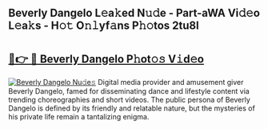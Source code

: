 ## Beverly Dangelo L𝚎a𝚔ed N𝚞𝚍e - Part-aWA Vi𝚍𝚎o L𝚎a𝚔s - H𝚘𝚝 O𝚗𝚕yf𝚊ns P𝚑𝚘tos 2tu8l

# <h2><a href="http://kfdnriu.oniu.top/?m=Beverly+Dangelo">🔗👉 🔴 Beverly Dangelo P𝚑ot𝚘𝚜 V𝚒d𝚎o</a></h2>

[![Beverly Dangelo Nu𝚍e𝚜](https://i.imgur.com/0qMVB7G.gif)](http://kfdnriu.oniu.top/?m=Beverly+Dangelo)
Digital media provider and amusement giver Beverly Dangelo, famed for disseminating dance and lifestyle content via trending choreographies and short videos. The public persona of Beverly Dangelo is defined by its friendly and relatable nature, but the mysteries of his private life remain a tantalizing enigma.  

